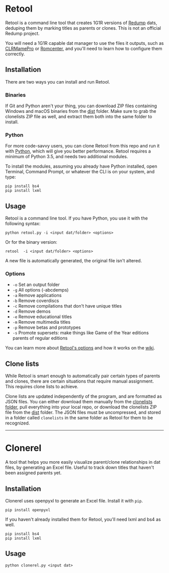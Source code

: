 # Retool

Retool is a command line tool that creates 1G1R versions of
[Redump](http://redump.org/) dats, deduping them by marking titles as parents
or clones. This is not an official Redump project.

You will need a 1G1R capable dat manager to use the files it
outputs, such as [CLRMamePro](https://mamedev.emulab.it/clrmamepro/) or
[Romcenter](https://www.romcenter.com/), and you'll need to learn how to
configure them correctly.

## Installation

There are two ways you can install and run Retool.

### Binaries

If Git and Python aren't your thing, you can download ZIP files containing
Windows and macOS binaries from the
[dist](https://github.com/unexpectedpanda/retool/tree/master/dist) folder. Make
sure to grab the clonelists ZIP file as well, and extract them both into the
same folder to install.

### Python

For more code-savvy users, you can clone Retool from this repo and run it with
[Python](https://www.python.org/), which will give you better performance.
Retool requires a minimum of Python 3.5, and needs two additional modules.

To install the modules, assuming you already have Python installed, open
Terminal, Command Prompt, or whatever the CLI is on your system, and type:

```
pip install bs4
pip install lxml
```

## Usage

Retool is a command line tool. If you have Python, you use it with the
following syntax:

```
python retool.py -i <input dat/folder> <options>
```

Or for the binary version:

```
retool  -i <input dat/folder> <options>
```

A new file is automatically generated, the original file isn't altered.

### Options

* `-o` Set an output folder
* `-g` All options (-abcdemps)
* `-a` Remove applications
* `-b` Remove coverdiscs
* `-c` Remove compilations that don't have unique titles
* `-d` Remove demos
* `-e` Remove educational titles
* `-m` Remove multimedia titles
* `-p` Remove betas and prototypes
* `-s` Promote supersets: make things like Game of the Year editions parents
  of regular editions

You can learn more about
[Retool's options](https://github.com/unexpectedpanda/retool/wiki/Usage-and-options#More-options-information)
and how it works on the [wiki](https://github.com/unexpectedpanda/retool/wiki/).

## Clone lists

While Retool is smart enough to automatically pair certain types of parents and
clones, there are certain situations that require manual assignment. This
requires clone lists to achieve.

Clone lists are updated independently of the program, and are formatted as JSON
files. You can either download them manually from the
[clonelists folder](https://github.com/unexpectedpanda/retool/tree/master/clonelists),
pull everything into your local repo, or download the clonelists ZIP file from the
[dist](https://github.com/unexpectedpanda/retool/tree/master/dist) folder. The
JSON files must be uncompressed, and stored in a folder called `clonelists` in the
same folder as Retool for them to be recognized.

<hr>

# Clonerel

A tool that helps you more easily visualize parent/clone relationships in dat
files, by generating an Excel file. Useful to track down titles that haven't
been assigned parents yet.

## Installation

Clonerel uses openpyxl to generate an Excel file. Install it with `pip`.

```
pip install openpyxl
```

If you haven't already installed them for Retool, you'll need lxml and bs4 as
well.

```
pip install bs4
pip install lxml
```

## Usage

```
python clonerel.py <input dat>
```